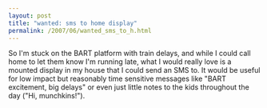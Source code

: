 ```yaml
---
layout: post
title: "wanted: sms to home display"
permalink: /2007/06/wanted_sms_to_h.html
---
```


<p>So I'm stuck on the BART platform with train delays, and while I could call home to let them know I'm running late, what I would really love is a mounted display in my house that I could send an SMS to. It would be useful for low impact but reasonably time sensitive messages like &quot;BART excitement, big delays&quot; or even just little notes to the kids throughout the day (&quot;Hi, munchkins!&quot;).</p>


